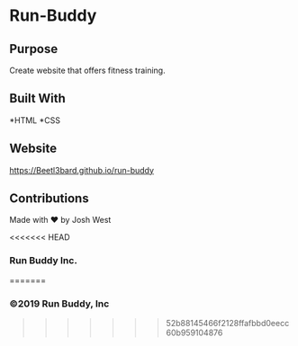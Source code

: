 # Run-Buddy

## Purpose
Create website that offers fitness training.

## Built With
*HTML
*CSS

## Website
https://Beetl3bard.github.io/run-buddy

## Contributions
Made with ❤️ by Josh West

<<<<<<< HEAD
### Run Buddy Inc.
=======
### ©️2019 Run Buddy, Inc
>>>>>>> 52b88145466f2128ffafbbd0eecc60b959104876

